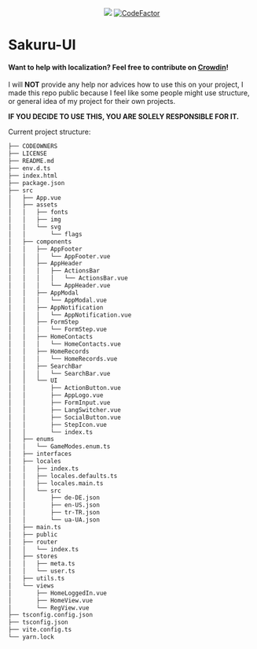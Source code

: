<p align="center">
<a title="Crowdin" target="_blank" href="https://crowdin.com/project/sakuru"><img src="https://badges.crowdin.net/sakuru/localized.svg"></a>
  <a href="https://www.codefactor.io/repository/github/osu-sakuru/sakuru-ui">
    <img src="https://www.codefactor.io/repository/github/osu-sakuru/sakuru-ui/badge" alt="CodeFactor" />
  </a>
</p>

# Sakuru-UI

#### Want to help with localization? Feel free to contribute on [Crowdin](https://crowdin.com/project/sakuru)!

I will **NOT** provide any help nor advices how to use this on your project, I made this repo public because I feel like some people might use structure, or general idea of my project for their own projects.

**IF YOU DECIDE TO USE THIS, YOU ARE SOLELY RESPONSIBLE FOR IT.**

Current project structure:

```sh
├── CODEOWNERS
├── LICENSE
├── README.md
├── env.d.ts
├── index.html
├── package.json
├── src
│   ├── App.vue
│   ├── assets
│   │   ├── fonts
│   │   ├── img
│   │   └── svg
│   │       └── flags
│   ├── components
│   │   ├── AppFooter
│   │   │   └── AppFooter.vue
│   │   ├── AppHeader
│   │   │   ├── ActionsBar
│   │   │   │   └── ActionsBar.vue
│   │   │   └── AppHeader.vue
│   │   ├── AppModal
│   │   │   └── AppModal.vue
│   │   ├── AppNotification
│   │   │   └── AppNotification.vue
│   │   ├── FormStep
│   │   │   └── FormStep.vue
│   │   ├── HomeContacts
│   │   │   └── HomeContacts.vue
│   │   ├── HomeRecords
│   │   │   └── HomeRecords.vue
│   │   ├── SearchBar
│   │   │   └── SearchBar.vue
│   │   └── UI
│   │       ├── ActionButton.vue
│   │       ├── AppLogo.vue
│   │       ├── FormInput.vue
│   │       ├── LangSwitcher.vue
│   │       ├── SocialButton.vue
│   │       ├── StepIcon.vue
│   │       └── index.ts
│   ├── enums
│   │   └── GameModes.enum.ts
│   ├── interfaces
│   ├── locales
│   │   ├── index.ts
│   │   ├── locales.defaults.ts
│   │   ├── locales.main.ts
│   │   └── src
│   │       ├── de-DE.json
│   │       ├── en-US.json
│   │       ├── tr-TR.json
│   │       └── ua-UA.json
│   ├── main.ts
│   ├── public
│   ├── router
│   │   └── index.ts
│   ├── stores
│   │   ├── meta.ts
│   │   └── user.ts
│   ├── utils.ts
│   └── views
│       ├── HomeLoggedIn.vue
│       ├── HomeView.vue
│       └── RegView.vue
├── tsconfig.config.json
├── tsconfig.json
├── vite.config.ts
└── yarn.lock
```
